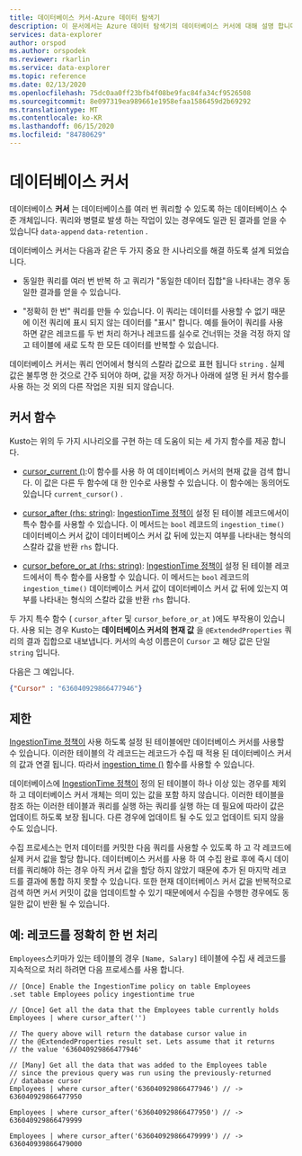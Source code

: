 ```yaml
---
title: 데이터베이스 커서-Azure 데이터 탐색기
description: 이 문서에서는 Azure 데이터 탐색기의 데이터베이스 커서에 대해 설명 합니다.
services: data-explorer
author: orspod
ms.author: orspodek
ms.reviewer: rkarlin
ms.service: data-explorer
ms.topic: reference
ms.date: 02/13/2020
ms.openlocfilehash: 75dc0aa0ff23bfb4f08be9fac84fa34cf9526508
ms.sourcegitcommit: 8e097319ea989661e1958efaa1586459d2b69292
ms.translationtype: MT
ms.contentlocale: ko-KR
ms.lasthandoff: 06/15/2020
ms.locfileid: "84780629"
---
```

# <a name="database-cursors"></a>데이터베이스 커서

데이터베이스 **커서** 는 데이터베이스를 여러 번 쿼리할 수 있도록 하는 데이터베이스 수준 개체입니다. 쿼리와 병렬로 발생 하는 작업이 있는 경우에도 일관 된 결과를 얻을 수 있습니다 `data-append` `data-retention` .

데이터베이스 커서는 다음과 같은 두 가지 중요 한 시나리오를 해결 하도록 설계 되었습니다.

* 동일한 쿼리를 여러 번 반복 하 고 쿼리가 "동일한 데이터 집합"을 나타내는 경우 동일한 결과를 얻을 수 있습니다.

* "정확히 한 번" 쿼리를 만들 수 있습니다. 이 쿼리는 데이터를 사용할 수 없기 때문에 이전 쿼리에 표시 되지 않는 데이터를 "표시" 합니다.
   예를 들어이 쿼리를 사용 하면 같은 레코드를 두 번 처리 하거나 레코드를 실수로 건너뛰는 것을 걱정 하지 않고 테이블에 새로 도착 한 모든 데이터를 반복할 수 있습니다.

데이터베이스 커서는 쿼리 언어에서 형식의 스칼라 값으로 표현 됩니다 `string` . 실제 값은 불투명 한 것으로 간주 되어야 하며, 값을 저장 하거나 아래에 설명 된 커서 함수를 사용 하는 것 외의 다른 작업은 지원 되지 않습니다.

## <a name="cursor-functions"></a>커서 함수

Kusto는 위의 두 가지 시나리오를 구현 하는 데 도움이 되는 세 가지 함수를 제공 합니다.

* [cursor_current ()](../query/cursorcurrent.md):이 함수를 사용 하 여 데이터베이스 커서의 현재 값을 검색 합니다.
   이 값은 다른 두 함수에 대 한 인수로 사용할 수 있습니다.
   이 함수에는 동의어도 있습니다 `current_cursor()` .

* [cursor_after (rhs: string)](../query/cursorafterfunction.md): [IngestionTime 정책이](ingestiontime-policy.md) 설정 된 테이블 레코드에서이 특수 함수를 사용할 수 있습니다. 이 메서드는 `bool` 레코드의 `ingestion_time()` 데이터베이스 커서 값이 데이터베이스 커서 값 뒤에 있는지 여부를 나타내는 형식의 스칼라 값을 반환 `rhs` 합니다.

* [cursor_before_or_at (rhs: string)](../query/cursorbeforeoratfunction.md): [IngestionTime 정책이](ingestiontime-policy.md) 설정 된 테이블 레코드에서이 특수 함수를 사용할 수 있습니다. 이 메서드는 `bool` 레코드의 `ingestion_time()` 데이터베이스 커서 값이 데이터베이스 커서 값 뒤에 있는지 여부를 나타내는 형식의 스칼라 값을 반환 `rhs` 합니다.

두 가지 특수 함수 ( `cursor_after` 및 `cursor_before_or_at` )에도 부작용이 있습니다. 사용 되는 경우 Kusto는 **데이터베이스 커서의 현재 값** 을 `@ExtendedProperties` 쿼리의 결과 집합으로 내보냅니다. 커서의 속성 이름은이 `Cursor` 고 해당 값은 단일 `string` 입니다. 

다음은 그 예입니다.

```json
{"Cursor" : "636040929866477946"}
```

## <a name="restrictions"></a>제한

[IngestionTime 정책이](ingestiontime-policy.md) 사용 하도록 설정 된 테이블에만 데이터베이스 커서를 사용할 수 있습니다. 이러한 테이블의 각 레코드는 레코드가 수집 때 적용 된 데이터베이스 커서의 값과 연결 됩니다.
따라서 [ingestion_time ()](../query/ingestiontimefunction.md) 함수를 사용할 수 있습니다.

데이터베이스에 [IngestionTime 정책이](ingestiontime-policy.md) 정의 된 테이블이 하나 이상 있는 경우를 제외 하 고 데이터베이스 커서 개체는 의미 있는 값을 포함 하지 않습니다.
이러한 테이블을 참조 하는 이러한 테이블과 쿼리를 실행 하는 쿼리를 실행 하는 데 필요에 따라이 값은 업데이트 하도록 보장 됩니다. 다른 경우에 업데이트 될 수도 있고 업데이트 되지 않을 수도 있습니다.

수집 프로세스는 먼저 데이터를 커밋한 다음 쿼리를 사용할 수 있도록 하 고 각 레코드에 실제 커서 값을 할당 합니다. 데이터베이스 커서를 사용 하 여 수집 완료 후에 즉시 데이터를 쿼리해야 하는 경우 아직 커서 값을 할당 하지 않았기 때문에 추가 된 마지막 레코드를 결과에 통합 하지 못할 수 있습니다. 또한 현재 데이터베이스 커서 값을 반복적으로 검색 하면 커서 커밋이 값을 업데이트할 수 있기 때문에에서 수집을 수행한 경우에도 동일한 값이 반환 될 수 있습니다.

## <a name="example-processing-records-exactly-once"></a>예: 레코드를 정확히 한 번 처리

`Employees`스키마가 있는 테이블의 경우 `[Name, Salary]` 테이블에 수집 새 레코드를 지속적으로 처리 하려면 다음 프로세스를 사용 합니다.

```kusto
// [Once] Enable the IngestionTime policy on table Employees
.set table Employees policy ingestiontime true

// [Once] Get all the data that the Employees table currently holds 
Employees | where cursor_after('')

// The query above will return the database cursor value in
// the @ExtendedProperties result set. Lets assume that it returns
// the value '636040929866477946'

// [Many] Get all the data that was added to the Employees table
// since the previous query was run using the previously-returned
// database cursor 
Employees | where cursor_after('636040929866477946') // -> 636040929866477950

Employees | where cursor_after('636040929866477950') // -> 636040929866479999

Employees | where cursor_after('636040929866479999') // -> 636040939866479000
```
